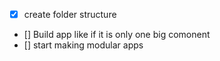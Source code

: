 - [x] create folder structure
- [] Build app like if it is only one big comonent
- [] start making modular apps
